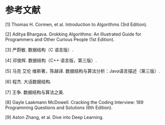 # 参考文献

[1] Thomas H. Cormen, et al. Introduction to Algorithms (3rd Edition).

[2] Aditya Bhargava. Grokking Algorithms: An Illustrated Guide for Programmers and Other Curious People (1st Edition).

[3] 严蔚敏. 数据结构（C 语言版）.

[4] 邓俊辉. 数据结构（C++ 语言版，第三版）.

[5] 马克 艾伦 维斯著，陈越译. 数据结构与算法分析：Java语言描述（第三版）.

[6] 程杰. 大话数据结构.

[7] 王争. 数据结构与算法之美.

[8] Gayle Laakmann McDowell. Cracking the Coding Interview: 189 Programming Questions and Solutions (6th Edition). 

[9] Aston Zhang, et al. Dive into Deep Learning.
